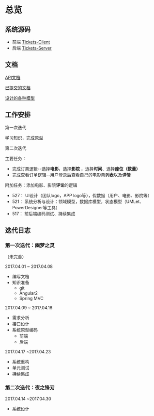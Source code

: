 # 总览
## 系统源码

- 前端 [Tickets-Client](https://github.com/OldDriversTeam/Tickets-Client)
- 后端 [Tickets-Server](https://github.com/OldDriversTeam/Tickets-Server)

## 文档

[API文档](API-description.mdown)

[已提交的文档](./docs)

[设计的各种模型](./models)


## 工作安排

第一次迭代

学习知识，完成原型

第二次迭代

主要任务：

- 完成订票逻辑--选择**电影**，选择**影院** ，选择**时间**、选择**座位（数量）**
- 完成查看订单逻辑--用户登录后查看自己的电影票**列表**以及**详情**

附加任务：添加电影、影院**评论**的逻辑

- 527： UI设计（团队logo，APP logo等），假数据（用户、电影、影院等）
- 521： 系统分析与设计：领域模型，数据库模型，状态模型（UMLet、PowerDesigner等工具）
- 517： 前后端编码测试、持续集成

## 迭代日志

### 第一次迭代：幽梦之灵

（未完善）

2017.04.01 ~ 2017.04.08

- 编写文档
- 知识准备
	- git
	- Angular2
	- Spring MVC

2017.04.09 ~ 2017.04.16

- 需求分析
- 接口设计
- 系统原型编码
	- 前端
	- 后端

2017.04.17 ~2017.04.23

- 系统重构
- 单元测试
- 持续集成

### 第二次迭代：夜之锋刃

2017.04.14 ~2017.04.30

- 系统设计

